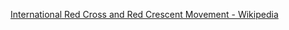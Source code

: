 ﻿[International Red Cross and Red Crescent Movement - Wikipedia](https://en.wikipedia.org/wiki/International_Red_Cross_and_Red_Crescent_Movement)